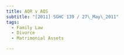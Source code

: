 ```yaml
---
title: AQR v AQS 
subtitle: "[2011] SGHC 139 / 27\_May\_2011"
tags:
  - Family Law
  - Divorce
  - Matrimonial Assets

---
```


